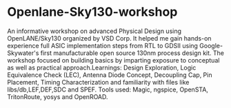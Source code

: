# Openlane-Sky130-workshop
An informative workshop on advanced Physical Design using OpenLANE/Sky130 organized by VSD Corp. It helped me gain hands-on experience full ASIC implementation steps from RTL to GDSII using Google-Skywater's first manufacturable open source 130nm process design kit. The workshop focused on building basics by imparting exposure to conceptual as well as practical approach.Learnings: Design Exploration, Logic Equivalence Check (LEC), Antenna Diode Concept, Decoupling Cap, Pin Placement, Timing Characterization and familiarity with files like libs/db,LEF,DEF,SDC and SPEF. Tools used: Magic, ngspice, OpenSTA, TritonRoute, yosys and OpenROAD.   

